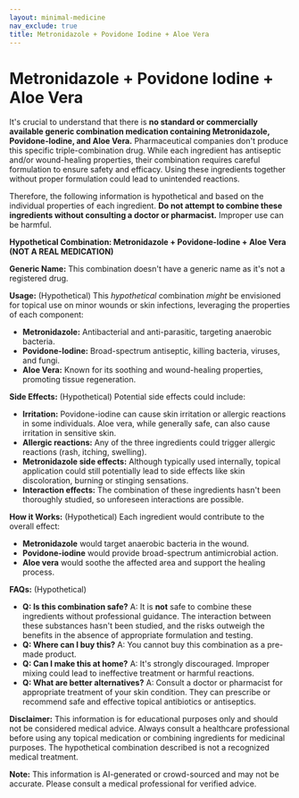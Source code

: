 ```yaml
---
layout: minimal-medicine
nav_exclude: true
title: Metronidazole + Povidone Iodine + Aloe Vera
---
```


# Metronidazole + Povidone Iodine + Aloe Vera

It's crucial to understand that there is **no standard or commercially available generic combination medication containing Metronidazole, Povidone-Iodine, and Aloe Vera.**  Pharmaceutical companies don't produce this specific triple-combination drug.  While each ingredient has antiseptic and/or wound-healing properties, their combination requires careful formulation to ensure safety and efficacy.  Using these ingredients together without proper formulation could lead to unintended reactions.

Therefore, the following information is hypothetical and based on the individual properties of each ingredient.  **Do not attempt to combine these ingredients without consulting a doctor or pharmacist.**  Improper use can be harmful.


**Hypothetical Combination: Metronidazole + Povidone-Iodine + Aloe Vera (NOT A REAL MEDICATION)**


**Generic Name:**  This combination doesn't have a generic name as it's not a registered drug.


**Usage:** (Hypothetical)  This *hypothetical* combination *might* be envisioned for topical use on minor wounds or skin infections, leveraging the properties of each component:

* **Metronidazole:**  Antibacterial and anti-parasitic, targeting anaerobic bacteria.
* **Povidone-Iodine:** Broad-spectrum antiseptic, killing bacteria, viruses, and fungi.
* **Aloe Vera:**  Known for its soothing and wound-healing properties, promoting tissue regeneration.


**Side Effects:** (Hypothetical)  Potential side effects could include:

* **Irritation:**  Povidone-iodine can cause skin irritation or allergic reactions in some individuals. Aloe vera, while generally safe, can also cause irritation in sensitive skin.
* **Allergic reactions:**  Any of the three ingredients could trigger allergic reactions (rash, itching, swelling).
* **Metronidazole side effects:** Although typically used internally, topical application could still potentially lead to side effects like skin discoloration, burning or stinging sensations.
* **Interaction effects:**  The combination of these ingredients hasn't been thoroughly studied, so unforeseen interactions are possible.


**How it Works:** (Hypothetical)  Each ingredient would contribute to the overall effect:

* **Metronidazole** would target anaerobic bacteria in the wound.
* **Povidone-iodine** would provide broad-spectrum antimicrobial action.
* **Aloe vera** would soothe the affected area and support the healing process.


**FAQs:** (Hypothetical)

* **Q: Is this combination safe?** A:  It is **not** safe to combine these ingredients without professional guidance.  The interaction between these substances hasn't been studied, and the risks outweigh the benefits in the absence of appropriate formulation and testing.
* **Q: Where can I buy this?** A: You cannot buy this combination as a pre-made product.
* **Q: Can I make this at home?** A:  It's strongly discouraged. Improper mixing could lead to ineffective treatment or harmful reactions.
* **Q: What are better alternatives?** A: Consult a doctor or pharmacist for appropriate treatment of your skin condition.  They can prescribe or recommend safe and effective topical antibiotics or antiseptics.


**Disclaimer:** This information is for educational purposes only and should not be considered medical advice.  Always consult a healthcare professional before using any topical medication or combining ingredients for medicinal purposes.  The hypothetical combination described is not a recognized medical treatment.


**Note:** This information is AI-generated or crowd-sourced and may not be accurate. Please consult a medical professional for verified advice.